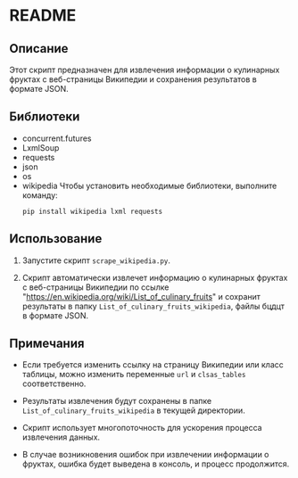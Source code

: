 
# README

## Описание

Этот скрипт предназначен для извлечения информации о кулинарных фруктах с веб-страницы Википедии и сохранения результатов в формате JSON.

## Библиотеки
- concurrent.futures
- LxmlSoup
- requests
- json
- os
- wikipedia
Чтобы установить необходимые библиотеки, выполните команду:
   ```
   pip install wikipedia lxml requests
   ```


## Использование

1. Запустите скрипт `scrape_wikipedia.py`.

2. Скрипт автоматически извлечет информацию о кулинарных фруктах с веб-страницы Википедии по ссылке "https://en.wikipedia.org/wiki/List_of_culinary_fruits" и сохранит результаты в папку `List_of_culinary_fruits_wikipedia`, файлы бцдцт в формате JSON.

## Примечания

- Если требуется изменить ссылку на страницу Википедии или класс таблицы, можно изменить переменные `url` и `clsas_tables` соответственно.

- Результаты извлечения будут сохранены в папке `List_of_culinary_fruits_wikipedia` в текущей директории.

- Скрипт использует многопоточность для ускорения процесса извлечения данных.

- В случае возникновения ошибок при извлечении информации о фруктах, ошибка будет выведена в консоль, и процесс продолжится.
